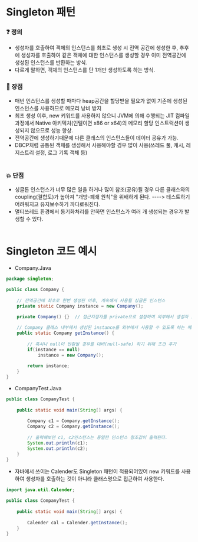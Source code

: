 # Singleton 패턴

###  :question: 정의
- 생성자를 호출하여 객체의 인스턴스를 최초로 생성 시 전역 공간에 생성한 후, 추후에 생성자를 호출하여 같은 객체에 대한 인스턴스를 생성할 경우 이미 전역공간에 생성된 인스턴스를 반환하는 방식. 
- 다르게 말하면, 객체의 인스턴스를 단 1개만 생성하도록 하는 방식.

### :star2: 장점
- 매번 인스턴스를 생성할 때마다 heap공간을 할당받을 필요가 없이 기존에 생성된 인스턴스를 사용하므로 메모리 낭비 방지
- 최초 생성 이후, new 키워드를 사용하지 않으니 JVM에 의해 수행되는 JIT 컴파일 과정에서 Native 아키텍처(인텔이면 x86 or x64)의 메모리 할당 인스트럭션이 생성되지 않으므로 성능 향상.
- 전역공간에 생성하기때문에 다른 클래스의 인스턴스들이 데이터 공유가 가능.
- DBCP처럼 공통된 객체를 생성해서 사용해야할 경우 많이 사용(쓰레드 풀, 캐시, 레지스트리 설정, 로그 기록 객체 등)
<br/><br/>


### :collision: 단점
- 싱글톤 인스턴스가 너무 많은 일을 하거나 많이 참조(공유)될 경우 다른 클래스와의 coupling(결합도)가 높아져 "개방-폐쇄 원칙"을 위배하게 된다. ----> 테스트하기 어려워지고 유지보수하기 까다로워진다.
- 멀티쓰레드 환경에서 동기화처리를 안하면 인스턴스가 여러 개 생성되는 경우가 발생할 수 있다.
<br/><br/>

# Singleton 코드 예시
- Company.Java
```Java
package singleton;

public class Company {
    
    // 전역공간에 최초로 한번 생성된 이후, 계속해서 사용될 싱글톤 인스턴스
    private static Company instance = new Company();
    
    private Company() {}  // 접근지정자를 private으로 설정하여 외부에서 생성자 호출을 통해 인스턴스 생성을 못하도록 설정    

    // Company 클래스 내부에서 생성된 instance를 외부에서 사용할 수 있도록 하는 메소드
    public static Company getInstance() {
        
        // 혹시나 null이 반환될 경우를 대비(null-safe) 하기 위해 조건 추가
        if(instance == null)
            instance = new Company();
            
        return instance;
    }
}
```
- CompanyTest.Java
```Java
public class CompanyTest {
    
    public static void main(String[] args) {
        
        Company c1 = Company.getInstance();
        Company c2 = Company.getInstance();
        
        // 출력해보면 c1, c2인스턴스는 동일한 인스턴스 참조값이 출력된다.
        System.out.println(c1);
        System.out.println(c2);
    }
}
```
- 자바에서 쓰이는 Calender도 Singleton 패턴이 적용되어있어 new 키워드를 사용하여 생성자를 호출하는 것이 아니라 클래스명으로 접근하여 사용한다.
```Java
import java.util.Calender;

public class CompanyTest {
    
    public static void main(String[] args) {
        
        Calender cal = Calender.getInstance();
    }
}
```
